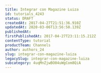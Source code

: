 ```yaml
---
title: Integrar con Magazine Luiza
id: tutorials_4243
status: DRAFT
createdAt: 2017-04-27T21:51:36.910Z
updatedAt: 2020-03-06T13:56:50.139Z
publishedAt: 
firstPublishedAt: 2017-04-27T23:11:15.212Z
contentType: tutorial
productTeam: Channels
author: authors_24
slug: integrar-con-magazine-luiza
legacySlug: integrar-con-magazine-luiza
subcategory: 4uqMnZjwBO04uWgCom8QiA
---
```



